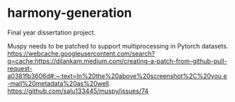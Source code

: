 # harmony-generation
Final year dissertation project.

Muspy needs to be patched to support multiprocessing in Pytorch datasets.
https://webcache.googleusercontent.com/search?q=cache:https://dilankam.medium.com/creating-a-patch-from-github-pull-request-a0381fb3606d#:~:text=In%20the%20above%20screenshot%2C%20you,e-mail%20metadata%20as%20well.
https://github.com/salu133445/muspy/issues/74 